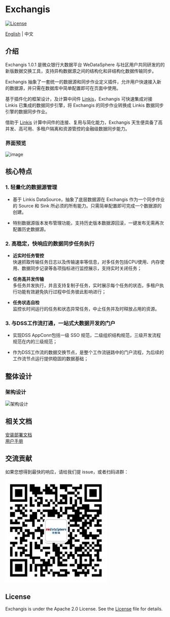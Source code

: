 # Exchangis

[![License](https://img.shields.io/badge/license-Apache%202-4EB1BA.svg)](https://www.apache.org/licenses/LICENSE-2.0.html)

[English](README.md) | 中文  

## 介绍

Exchangis 1.0.1 是微众银行大数据平台 WeDataSphere 与社区用户共同研发的的新版数据交换工具，支持异构数据源之间的结构化和非结构化数据传输同步。

Exchangis 抽象了一套统一的数据源和同步作业定义插件，允许用户快速接入新的数据源，并只需在数据库中简单配置即可在页面中使用。

基于插件化的框架设计，及计算中间件 [Linkis](https://github.com/apache/incubator-linkis)，Exchangis 可快速集成对接 Linkis 已集成的数据同步引擎，将 Exchangis 的同步作业转换成 Linkis 数据同步引擎的数据同步作业。

借助于 [Linkis](https://github.com/apache/incubator-linkis) 计算中间件的连接、复用与简化能力，Exchangis 天生便具备了高并发、高可用、多租户隔离和资源管控的金融级数据同步能力。

### 界面预览

![image](https://user-images.githubusercontent.com/27387830/171488936-2cea3ee9-4ef7-4309-93e1-e3b697bd3be1.png)

## 核心特点

### 1. 轻量化的数据源管理  

- 基于 Linkis DataSource，抽象了底层数据源在 Exchangis 作为一个同步作业的 Source 和 Sink 所必须的所有能力。只需简单配置即可完成一个数据源的创建。

- 特别数据源版本发布管理功能，支持历史版本数据源回滚，一键发布无需再次配置历史数据源。


### 2.  高稳定，快响应的数据同步任务执行

- **近实时任务管控**  
快速抓取传输任务日志以及传输速率等信息，对多任务包括CPU使用、内存使用、数据同步记录等各项指标进行监控展示，支持实时关闭任务；  

- **任务高并发传输**  
多任务并发执行，并且支持复制子任务，实时展示每个任务的状态，多租户执行功能有效避免执行过程中任务彼此影响进行；

- **任务状态自检**  
监控长时间运行的任务和状态异常任务，中止任务并及时释放占用的资源。  


### 3.  与DSS工作流打通，一站式大数据开发的门户

- 实现DSS AppConn包括一级 SSO 规范，二级组织结构规范，三级开发流程规范在内的三级规范；

- 作为DSS工作流的数据交换节点，是整个工作流链路中的门户流程，为后续的工作流节点运行提供稳固的数据基础；

## 整体设计

### 架构设计

![架构设计](https://user-images.githubusercontent.com/27387830/173026793-f1475803-9f85-4478-b566-1ad1d002cd8a.png)


## 相关文档
[安装部署文档](https://github.com/WeBankFinTech/Exchangis/blob/dev-1.0.1-rc/docs/zh_CN/ch1/exchangis_deploy_cn.md)  
[用户手册](https://github.com/WeBankFinTech/Exchangis/blob/dev-1.0.1-rc/docs/zh_CN/ch1/exchangis_user_manual_cn.md)

## 交流贡献

如果您想得到最快的响应，请给我们提 issue，或者扫码进群：

![communication](images/zh_CN/ch1/communication.png)

## License

Exchangis is under the Apache 2.0 License. See the [License](../../../LICENSE) file for details.
